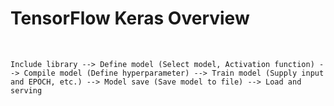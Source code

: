 # TensorFlow Keras Overview

<br>

```Text
Include library --> Define model (Select model, Activation function) --> Compile model (Define hyperparameter) --> Train model (Supply input and EPOCH, etc.) --> Model save (Save model to file) --> Load and serving
```
